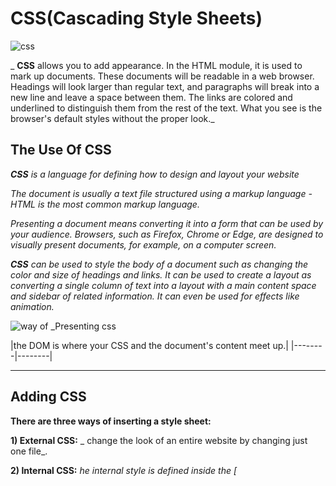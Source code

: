 # **CSS(Cascading Style Sheets)**
![css](https://www.designveloper.com/wp-content/uploads/2019/10/css-is-awesome.png)

_ **CSS** allows you to add appearance.
In the HTML module, it is used to mark up documents. These documents will be readable in a web browser. Headings will look larger than regular text, and paragraphs will break into a new line and leave a space between them. The links are colored and underlined to distinguish them from the rest of the text. What you see is the browser's default styles without the proper look._

## **The Use Of CSS**
_**CSS** is a language for defining how to design and layout your website_

_The document is usually a text file structured using a markup language - HTML is the most common markup language._

_Presenting a document means converting it into a form that can be used by your audience. Browsers, such as Firefox, Chrome or Edge, are designed to visually present documents, for example, on a computer screen._

_**CSS** can be used to style the body of a document such as changing the color and size of headings and links. It can be used to create a layout as converting a single column of text into a layout with a main content space and sidebar of related information. It can even be used for effects like animation._

![way of _Presenting css](https://developer.mozilla.org/en-US/docs/Learn/CSS/First_steps/How_CSS_works/rendering.svg)

|the DOM is where your CSS and the document's content meet up.|
|--------|--------|
 _________________________________________________________________

## **Adding CSS**
**There are three ways of inserting a style sheet:**

**1) External CSS:** _ change the look of an entire website by changing just one file_.

**2) Internal CSS:** _he internal style is defined inside the [<style>'] element, inside the head section_

**3) Inline CSS:** _An inline style may be used to apply a unique style for a single element._

_To use inline styles, add the style attribute to the relevant element. The style attribute can contain any CSS property._

![example](https://www.jegsworks.com/lessons/web-2/html/example-stylesheets-labeled-editpadpro.gif)

## **CSS Color Property**
_**The color property specifies the color of text.**_

### **Mehtod Of Color Style**

**Set the text color with a HEX value:**
body {color: #92a8d1;}_

**Set the text color with an RGB value:**
body {color: rgb(201, 76, 76);}

**Set the text color with an RGBA value:**
body {color: rgba(201, 76, 76, 0.6);}




